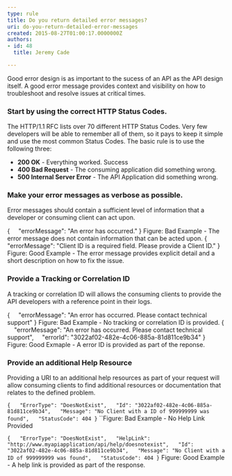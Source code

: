 ```yaml
---
type: rule
title: Do you return detailed error messages?
uri: do-you-return-detailed-error-messages
created: 2015-08-27T01:00:17.0000000Z
authors:
- id: 48
  title: Jeremy Cade

---
```


 
Good error design is as important to the sucess of an API as the API design itself. A good error message provides context and visibility on how to troubleshoot and resolve issues at critical times.
 
### Start by using the correct HTTP Status Codes.

The HTTP/1.1 RFC lists over 70 different HTTP Status Codes. Very few developers will be able to remember all of them, so it pays to keep it simple and use the most common Status Codes. The basic rule is to use the following three:

- **200 OK** - Everything worked. Success
- **400 Bad Request** - The consuming application did something wrong.
- **500 Internal Server Error** - The API Application did something wrong.


### Make your error messages as verbose as possible.

Error messages should contain a sufficient level of information that a developer or consuming client can act upon.

{
    "errorMessage": "An error has occurred."
}
Figure: Bad Example - The error message does not contain information that can be acted upon.
{
    "errorMessage": "Client ID is a required field. Please provide a Client ID."
}
Figure: Good Example - The error message provides explicit detail and a short description on how to fix the issue.
### Provide a Tracking or Correlation ID

A tracking or correlation ID will allows the consuming clients to provide the API developers with a reference point in their logs.

{
    "errorMessage": "An error has occurred. Please contact technical support"
}
Figure: Bad Example - No tracking or correlation ID is provided.
{
    "errorMessage": "An error has occurred. Please contact technical support",
    "errorId": "3022af02-482e-4c06-885a-81d811ce9b34"
}
Figure: Good Exmaple - A error ID is provided as part of the reponse.
### Provide an additional Help Resource

Providing a URI to an additional help resources as part of your request will allow consuming clients to find additional resources or documentation that relates to the defined problem.

`{
    "ErrorType": "DoesNotExist",
    "Id": "3022af02-482e-4c06-885a-81d811ce9b34",
    "Message": "No Client with a ID of 999999999 was found",
    "StatusCode": 404
}`
``Figure: Bad Example - No Help Link Provided

`{
    "ErrorType": "DoesNotExist",
    "HelpLink": "http://www.myapiapplication/api/help/doesnotexist",
    "Id": "3022af02-482e-4c06-885a-81d811ce9b34",
    "Message": "No Client with a ID of 999999999 was found",
    "StatusCode": 404
}`
Figure: Good Example - A help link is provided as part of the response.


